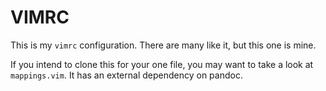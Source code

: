 VIMRC
=====

This is my `vimrc` configuration.  There are many like it, but this one is mine.

If you intend to clone this for your one file, you may want to take a look at `mappings.vim`.
It has an external dependency on pandoc.
